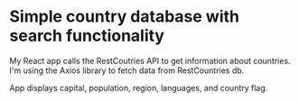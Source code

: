 # Simple country database with search functionality
My React app calls the RestCoutries API to get information about countries. I'm using the Axios library to fetch data from RestCountries db. 

App displays capital, population, region, languages, and country flag.